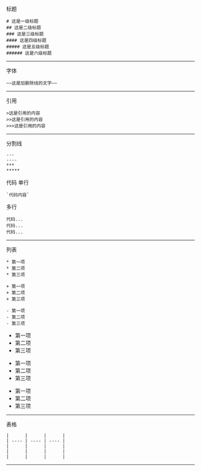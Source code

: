 标题
```
# 这是一级标题
## 这是二级标题
### 这是三级标题
#### 这是四级标题
##### 这是五级标题
###### 这是六级标题
```
---
字体
```
~~这是加删除线的文字~~
```
---
引用
```
>这是引用的内容
>>这是引用的内容
>>>这是引用的内容
```
---
分割线

```
---
----
***
*****
```
代码
单行
```
`代码内容`
```
多行
```
代码...
代码...
代码...
```
---
列表
```
* 第一项
* 第二项
* 第三项

+ 第一项
+ 第二项
+ 第三项

- 第一项
- 第二项
- 第三项
```
* 第一项
* 第二项
* 第三项

+ 第一项
+ 第二项
+ 第三项

- 第一项
- 第二项
- 第三项
---
表格
```
|      |      |      |
| ---- | ---- | ---- |
|      |      |      |
|      |      |      |
|      |      |      |
```
---
